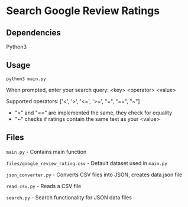 
# Search Google Review Ratings

## Dependencies
Python3

## Usage
`python3 main.py`

When prompted, enter your search query: \<key\> \<operator\> \<value\>

Supported operators: ['<', '>', '<=', '>=', "=", "==", "~"]
- "=" and "==" are implemented the same, they check for equality
- "~" checks if ratings contain the same text as your \<value\>

## Files
`main.py` - Contains main function

`files/google_review_rating.csv` - Default dataset used in `main.py`

`json_converter.py` - Converts CSV files into JSON, creates data.json file

`read_csv.py` - Reads a CSV file

`search.py` - Search functionality for JSON data files
 